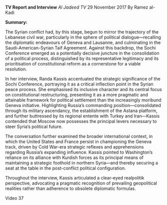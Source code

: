 **TV Report and Interview** _Al Jadeed TV_ 29 November 2017 By Ramez al-Kadi

**Summary:**

The Syrian conflict had, by this stage, begun to mirror the trajectory of the Lebanese civil war, particularly in the sphere of political dialogue—recalling the diplomatic endeavours of Geneva and Lausanne, and culminating in the Saudi-American-Syrian Taif Agreement. Against this backdrop, the Sochi Conference emerged as a potentially decisive juncture in the consolidation of a political process, distinguished by its representative legitimacy and its prioritisation of constitutional reform as a cornerstone for a viable resolution.

In her interview, Randa Kassis accentuated the strategic significance of the Sochi Conference, portraying it as a critical inflection point in the Syrian peace process. She emphasised its inclusive character and its central focus on constitutional restructuring, presenting it as a more pragmatic and attainable framework for political settlement than the increasingly moribund Geneva initiative. Highlighting Russia’s commanding position—consolidated through its military ascendancy, the establishment of the Astana platform, and further buttressed by its regional entente with Turkey and Iran—Kassis contended that Moscow now possesses the principal levers necessary to steer Syria’s political future.

The conversation further examined the broader international context, in which the United States and France persist in championing the Geneva track, driven by Cold War-era strategic reflexes and apprehensions regarding Russia’s expanding influence. Kassis pointed to Washington’s reliance on its alliance with Kurdish forces as its principal means of maintaining a strategic foothold in northern Syria—and thereby securing a seat at the table in the post-conflict political configuration.

Throughout the interview, Kassis articulated a clear-eyed realpolitik perspective, advocating a pragmatic recognition of prevailing geopolitical realities rather than adherence to obsolete diplomatic formulas.

Video 37